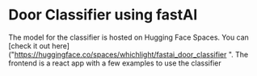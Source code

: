 # Door Classifier using fastAI

The model for the classifier is hosted on Hugging Face Spaces. You can [check it out here]("https://huggingface.co/spaces/whichlight/fastai_door_classifier
". The frontend is a react app with a few examples to use the classifier 
